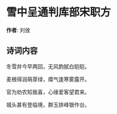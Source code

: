 # 雪中呈通判库部宋职方

**作者**: 刘攽

## 诗词内容

冬雪并今早两回，无风韵腻白皑皑。

麦根得润萌芽绿，瘴气逢寒雾露开。

官为劝农知我喜，心缘爱客望君来。

城头甚有登临境，群玉排峰银作台。

